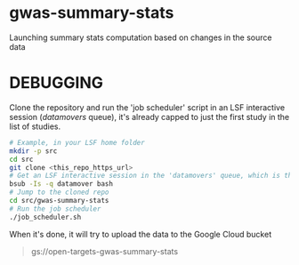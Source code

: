 # gwas-summary-stats
Launching summary stats computation based on changes in the source data

# DEBUGGING
Clone the repository and run the 'job scheduler' script in an LSF interactive session (_datamovers_ queue), it's already capped to just the first study in the list of studies.

```bash
# Example, in your LSF home folder
mkdir -p src
cd src
git clone <this_repo_https_url>
# Get an LSF interactive session in the 'datamovers' queue, which is the one that has access to the FTP filesystem
bsub -Is -q datamover bash
# Jump to the cloned repo
cd src/gwas-summary-stats
# Run the job scheduler
./job_scheduler.sh
```

When it's done, it will try to upload the data to the Google Cloud bucket
> gs://open-targets-gwas-summary-stats


